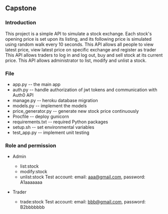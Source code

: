 Capstone
-----


### Introduction

This project is a simple API to simulate a stock exchange.
Each stock's opening price is set upon its listing, and its following price is simulated using random walk every 10 seconds.
This API allows all people to view latest price, view latest price on specific exchange and register as trader
This API allows traders to log in and log out, buy and sell stock at its current price.
This API allows administrator to list, modify and unlist a stock.


### File

* app.py -- the main app
* auth.py -- handle authorization of jwt tokens and communication with Auth0 API
* manage.py -- heroku database migration
* models.py -- implement the models
* price_generator.py -- generate new stock price continuously
* Procfile -- deploy gunicorn
* requirements.txt -- required Python packages
* setup.sh -- set environmental variables
* test_app.py -- implement unit testing


### Role and permission

* Admin
    * list:stock
    * modify:stock
    * unlist:stock
    Test account: email: aaa@gmail.com, password: A1aaaaaaa

* Trader
    * trade:stock
    Test account: email: bbb@gmail.com, password: B2bbbbbbb
